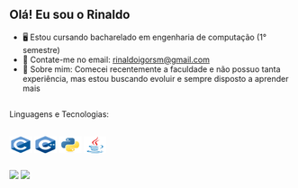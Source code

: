 ## Olá! Eu sou o Rinaldo

- 🖥️ Estou cursando bacharelado em engenharia de computação (1° semestre)
- 📧 Contate-me no email: rinaldoigorsm@gmail.com
- 🙂 Sobre mim: Comecei recentemente a faculdade e não possuo tanta experiência, mas estou buscando evoluir e sempre disposto a aprender mais

## 
Linguagens e Tecnologias:
<div style="display: inline_block"><br>
  <img align="center" alt="Rinaldo-Csharp" height="30" width="40" src="https://raw.githubusercontent.com/devicons/devicon/master/icons/c/c-original.svg">
  <img align="center" alt="Rinaldo-Csharp" height="30" width="40" src="https://raw.githubusercontent.com/devicons/devicon/master/icons/cplusplus/cplusplus-original.svg">
  <img align="center" alt="Rinaldo-Python" height="30" width="40" src="https://raw.githubusercontent.com/devicons/devicon/master/icons/python/python-original.svg">
  <img align="center" alt="Rinaldo-CSS" height="30" width="40" src="https://raw.githubusercontent.com/devicons/devicon/master/icons/java/java-original.svg">
</div>

##
<div> 
  <a href="https://www.instagram.com/rinaldo.marques_" target="_blank"><img src="https://img.shields.io/badge/-Instagram-%23E4405F?style=for-the-badge&logo=instagram&logoColor=white" target="_blank"></a>
  <a href = "mailto:rinaldoigorsm@gmail.com"><img src="https://img.shields.io/badge/Gmail-D14836?style=for-the-badge&logo=gmail&logoColor=white" target="_blank"></a>
</div>
